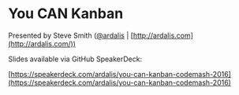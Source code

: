 # You CAN Kanban #

Presented by Steve Smith ([@ardalis](http://ardalis.com/) | [http://ardalis.com](http://ardalis.com/))

Slides available via GitHub SpeakerDeck:

[https://speakerdeck.com/ardalis/you-can-kanban-codemash-2016](https://speakerdeck.com/ardalis/you-can-kanban-codemash-2016)